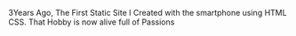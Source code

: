 3Years Ago,
The First Static Site I Created with the smartphone using HTML CSS.
That Hobby is now alive full of Passions 
